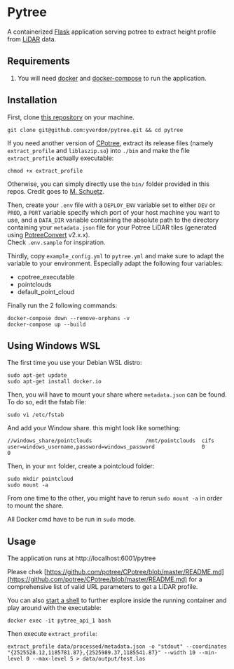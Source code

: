 # Pytree

A containerized [Flask](http://flask.pocoo.org/) application serving potree to extract
height profile from [LiDAR](https://en.wikipedia.org/wiki/Lidar) data.


## Requirements    
1. You will need [docker](https://docs.docker.com/get-docker/) and [docker-compose](https://docs.docker.com/compose/install/) to run the application.


## Installation

First, clone [this repository](https://github.com/yverdon/pytree) on your machine.

```
git clone git@github.com:yverdon/pytree.git && cd pytree
```
If you need another version of [CPotree](https://github.com/potree/CPotree/releases/tag/0.2), extract its release files (namely `extract_profile` and `liblaszip.so`) into `./bin` and make the file `extract_profile` actually executable:

```
chmod +x extract_profile
```

Otherwise, you can simply directly use the `bin/` folder provided in this repos. Credit goes to [M. Schuetz](https://github.com/m-schuetz).


Then, create your `.env` file with a `DEPLOY_ENV` variable set to either `DEV`
or `PROD`, a `PORT` variable specify which port of your host machine you want to use,
and a `DATA_DIR` variable containing the absolute path to the directory containing
your `metadata.json` file for your Potree LiDAR tiles (generated using [PotreeConvert](https://github.com/potree/PotreeConverter) v2.x.x).    
Check `.env.sample` for inspiration.

Thirdly, copy `example_config.yml` to `pytree.yml` and make sure to adapt the variable to your environment.
Especially adapt the following four variables:
  - cpotree_executable
  - pointclouds
  - default_point_cloud

Finally run the 2 following commands:    

```
docker-compose down --remove-orphans -v    
docker-compose up --build    
```

## Using Windows WSL

The first time you use your Debian WSL distro:

```
sudo apt-get update
sudo apt-get install docker.io
```

Then, you will have to mount your share where `metadata.json` can be found. To do so, edit the fstab file:

```
sudo vi /etc/fstab
```

And add your Window share. this might look like something:

```
//windows_share/pointclouds                 /mnt/pointclouds  cifs    user=windows_username,password=windows_password               0       0
```

Then, in your `mnt` folder, create a pointcloud folder:

```
sudo mkdir pointcloud
sudo mount -a
```

From one time to the other, you might have to rerun `sudo mount -a` in order to mount the share.

All Docker cmd have to be run in `sudo` mode.

## Usage

The application runs at http://localhost:6001/pytree

Please chek [https://github.com/potree/CPotree/blob/master/README.md](https://github.com/potree/CPotree/blob/master/README.md) for a comprehensive list of valid URL parameters to get a LiDAR profile.

You can also [start a shell](https://docs.docker.com/engine/reference/commandline/exec/) to further explore inside the running container and play around with the executable:

```
docker exec -it pytree_api_1 bash
```

Then execute `extract_profile`:    

```
extract_profile data/processed/metadata.json -o "stdout" --coordinates "{2525528.12,1185781.87},{2525989.37,1185541.87}" --width 10 --min-level 0 --max-level 5 > data/output/test.las
```